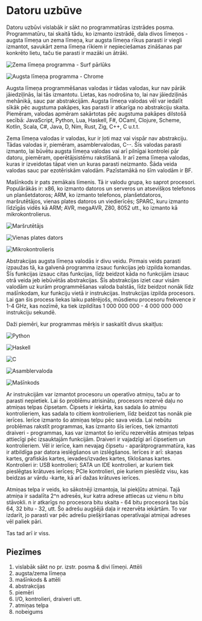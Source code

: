 # Datoru uzbūve

Datoru uzbūvi vislabāk ir sākt no programmatūras izstrādes posma. Programmatūru, tai skaitā tādu, ko izmanto izstrādē, dala divos līmeņos - augsta līmeņa un zema līmeņa, kur augsta līmeņa rīkus parasti ir viegli izmantot, savukārt zema līmeņa rīkiem ir nepieciešamas zināšanas par konkrēto lietu, taču tie parasti ir mazāki un ātrāki.

![Zema līmeņa programma - Surf pārlūks](surf.png)

![Augsta līmeņa programma - Chrome](ddg-chrome.png)

Augsta līmeņa programmēšanas valodas ir tādas valodas, kur nav pārāk jāiedziļinās, lai tās izmantotu. Lietas, kas nodrošina to, lai nav jāiedziļinās mehānikā, sauc par abstrakcijām. Augsta līmeņa valodas vēl var iedalīt sīkāk pēc augstuma pakāpes, kas parasti ir atkarīga no abstrakciju skaita. Piemēram, valodas apmēram sakārtotas pēc augstuma pakāpes dilstošā secībā: JavaScript, Python, Lua, Haskell, F#, OCaml, Clojure, Scheme, Kotlin, Scala, C#, Java, D, Nim, Rust, Zig, C++, C u.t.t. 

Zema līmeņa valodas ir valodas, kur ir ļoti maz vai vispār nav abstrakciju. Tādas valodas ir, piemēram, asamblervalodas, C--. Šīs valodas parasti izmanto, lai būvētu augsta līmeņa valodas vai arī pilnīgai kontrolei pār datoru, piemēram, operētājsistēmu rakstīšanā. Ir arī zema līmeņa valodas, kuras ir izveidotas tāpat vien un kuras parasti neizmanto. Šāda veida valodas sauc par ezotēriskām valodām. Pazīstamākā no šīm valodām ir BF.

Mašīnkods ir pats zemākais līmenis. Tā ir valodu grupa, ko saprot procesori. Populārākās ir: x86, ko izmanto datoros un serveros un atsevišķos telefonos un planšetdatoros; ARM, ko izmanto telefonos, planšetdatoros, maršrutētājos, vienas plates datoros un viedierīcēs; SPARC, kuru izmanto līdzīgās vidēs kā ARM; AVR, megaAVR, Z80, 8052 utt., ko izmanto kā mikrokontrolierus.

![Maršrutētājs](marsrutetajs.png)

![Vienas plates dators](sbc.png)

![Mikrokontrolieris](arduino.png)

Abstrakcijas augsta līmeņa valodās ir divu veidu. Pirmais veids parasti izpaužas tā, ka galvenā programma izsauc funkcijas jeb izpilda komandas. Šīs funkcijas izsauc citas funkcijas, līdz beidzot kāda no funkcijām izsauc otrā veida jeb iebūvētās abstrakcijas. Šīs abstrakcijas iziet caur visām valodām uz kurām programmēšanas valoda balstās, līdz beidzot nonāk līdz mašīnkodam, kur funkciju vietā ir instrukcijas. Instrukcijas izpilda procesors. Lai gan šis process liekas laiku patērējošs, mūsdienu procesoru frekvence ir 1-4 GHz, kas nozīmē, ka tiek izpildītas 1 000 000 000 - 4 000 000 000 instrukciju sekundē.

Daži piemēri, kur programmas mērķis ir saskaitīt divus skaitļus:

![Python](piemeri/python.png)

![Haskell](piemeri/haskell.png)

![C](piemeri/c2.png)

![Asamblervaloda](piemeri/assembly.png)

![Mašīnkods](piemeri/machine_code.png)

Ar instrukcijām var izmantot procesoru un operatīvo atmiņu, taču ar to parasti nepietiek. Lai šo problēmu atrisinātu, procesors rezervē daļu no atmiņas telpas čipsetam. Čipsets ir iekārta, kas sadala šo atmiņu kontrolieriem, kas sadala to citiem kontrolieriem, līdz beidzot tas nonāk pie ierīces. Ierīce izmanto šo atmiņas telpu pēc sava veida. Lai nebūtu problēmas rakstīt programmas, kas izmanto šīs ierīces, tiek izmantoti draiveri - programmas, kas var izmantot šo ierīču rezervētās atmiņas telpas attiecīgi pēc izsauktajām funkcijām. Draiveri ir vajadzīgi arī čipsetiem un kontrolieriem. Vēl ir ierīce, kam nevajag čipsetu - aparātprogrammatūra, kas ir atbildīga par datora ieslēgšanos un izslēgšanos. Ierīces ir arī: skaņas kartes, grafiskās kartes, ievades/izvades kartes, tīklošanas kartes. Kontrolieri ir: USB kontrolieri; SATA un IDE kontrolieri, ar kuriem tiek pieslēgtas krātuves ierīces; PCIe kontrolieri, pie kuriem pieslēdz visu, kas beidzas ar vārdu -karte, kā arī dažas krātuves ierīces.

Atmiņas telpa ir veids, ko sākotnēji izmantoja, lai piekļūtu atmiņai. Tajā atmiņa ir sadalīta 2^n adresēs, kur katra adrese attiecas uz vienu n bitu stāvokli. n ir atkarīgs no procesora bitu skaita - 64 bitu procesorā tas būs 64, 32 bitu - 32, utt. Šo adrešu augšējā daļa ir rezervēta iekārtām. To var izdarīt, jo parasti var pēc adrešu piešķiršanas operatīvajai atmiņai adreses vēl paliek pāri.

Tas tad arī ir viss.

## Piezīmes

1. vislabāk sākt no pr. izstr. posma & divi līmeņi. Attēli
2. augsta/zema līmeņa
3. mašīnkods & attēli
4. abstrakcijas
5. piemēri
6. I/O, kontrolieri, draiveri utt.
7. atmiņas telpa
8. nobeigums
